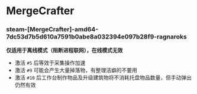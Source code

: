 # MergeCrafter

### steam-[MergeCrafter]-amd64-7dc53d7b5d610a7591b0abe8a032394e097b28f9-ragnaroks
**仅适用于离线模式（阻断进程联网），在线模式无效**
- 激活 `#5` 后等效于采集操作加速
- 激活 `#9` 可能会产生大量掉落物，有整理洁癖的不要用
- 激活 `#10` 后工作台制作物品及升级建筑物将不消耗托盘物品数量，但手动弹出仍然有效